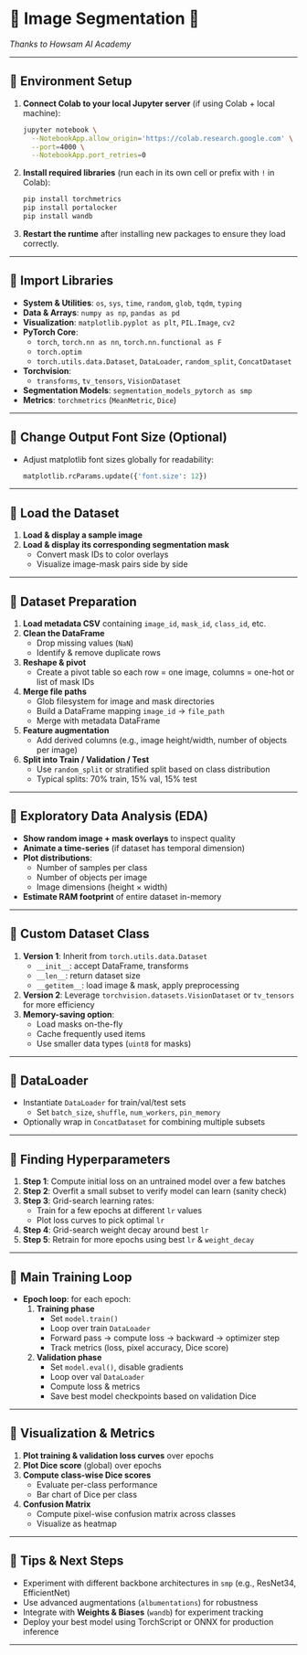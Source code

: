 # 💎 Image Segmentation 🔬  
*Thanks to Howsam AI Academy*

---

## 🔴 Environment Setup  
1. **Connect Colab to your local Jupyter server** (if using Colab + local machine):  
   ```bash
   jupyter notebook \
     --NotebookApp.allow_origin='https://colab.research.google.com' \
     --port=4000 \
     --NotebookApp.port_retries=0
   ```
2. **Install required libraries** (run each in its own cell or prefix with `!` in Colab):  
   ```bash
   pip install torchmetrics
   pip install portalocker
   pip install wandb
   ```
3. **Restart the runtime** after installing new packages to ensure they load correctly.

---

## 🔴 Import Libraries  
- **System & Utilities**: `os`, `sys`, `time`, `random`, `glob`, `tqdm`, `typing`  
- **Data & Arrays**: `numpy as np`, `pandas as pd`  
- **Visualization**: `matplotlib.pyplot as plt`, `PIL.Image`, `cv2`  
- **PyTorch Core**:  
  - `torch`, `torch.nn as nn`, `torch.nn.functional as F`  
  - `torch.optim`  
  - `torch.utils.data.Dataset`, `DataLoader`, `random_split`, `ConcatDataset`  
- **Torchvision**:  
  - `transforms`, `tv_tensors`, `VisionDataset`  
- **Segmentation Models**: `segmentation_models_pytorch as smp`  
- **Metrics**: `torchmetrics` (`MeanMetric`, `Dice`)

---

## 🔴 Change Output Font Size (Optional)  
- Adjust matplotlib font sizes globally for readability:  
  ```python
  matplotlib.rcParams.update({'font.size': 12})
  ```

---

## 🔴 Load the Dataset  
1. **Load & display a sample image**  
2. **Load & display its corresponding segmentation mask**  
   - Convert mask IDs to color overlays  
   - Visualize image-mask pairs side by side  

---

## 🔴 Dataset Preparation  
1. **Load metadata CSV** containing `image_id`, `mask_id`, `class_id`, etc.  
2. **Clean the DataFrame**  
   - Drop missing values (`NaN`)  
   - Identify & remove duplicate rows  
3. **Reshape & pivot**  
   - Create a pivot table so each row = one image, columns = one-hot or list of mask IDs  
4. **Merge file paths**  
   - Glob filesystem for image and mask directories  
   - Build a DataFrame mapping `image_id` → `file_path`  
   - Merge with metadata DataFrame  
5. **Feature augmentation**  
   - Add derived columns (e.g., image height/width, number of objects per image)  
6. **Split into Train / Validation / Test**  
   - Use `random_split` or stratified split based on class distribution  
   - Typical splits: 70% train, 15% val, 15% test

---

## 🔴 Exploratory Data Analysis (EDA)  
- **Show random image + mask overlays** to inspect quality  
- **Animate a time-series** (if dataset has temporal dimension)  
- **Plot distributions**:  
  - Number of samples per class  
  - Number of objects per image  
  - Image dimensions (height × width)  
- **Estimate RAM footprint** of entire dataset in-memory

---

## 🔴 Custom Dataset Class  
1. **Version 1**: Inherit from `torch.utils.data.Dataset`  
   - `__init__`: accept DataFrame, transforms  
   - `__len__`: return dataset size  
   - `__getitem__`: load image & mask, apply preprocessing  
2. **Version 2**: Leverage `torchvision.datasets.VisionDataset` or `tv_tensors` for more efficiency  
3. **Memory-saving option**:  
   - Load masks on-the-fly  
   - Cache frequently used items  
   - Use smaller data types (`uint8` for masks)

---

## 🔴 DataLoader  
- Instantiate `DataLoader` for train/val/test sets  
  - Set `batch_size`, `shuffle`, `num_workers`, `pin_memory`  
- Optionally wrap in `ConcatDataset` for combining multiple subsets

---

## 🔴 Finding Hyperparameters  
1. **Step 1**: Compute initial loss on an untrained model over a few batches  
2. **Step 2**: Overfit a small subset to verify model can learn (sanity check)  
3. **Step 3**: Grid-search learning rates:  
   - Train for a few epochs at different `lr` values  
   - Plot loss curves to pick optimal `lr`  
4. **Step 4**: Grid-search weight decay around best `lr`  
5. **Step 5**: Retrain for more epochs using best `lr` & `weight_decay`

---

## 🔴 Main Training Loop  
- **Epoch loop**: for each epoch:  
  1. **Training phase**  
     - Set `model.train()`  
     - Loop over train `DataLoader`  
     - Forward pass → compute loss → backward → optimizer step  
     - Track metrics (loss, pixel accuracy, Dice score)  
  2. **Validation phase**  
     - Set `model.eval()`, disable gradients  
     - Loop over val `DataLoader`  
     - Compute loss & metrics  
     - Save best model checkpoints based on validation Dice

---

## 🔴 Visualization & Metrics  
1. **Plot training & validation loss curves** over epochs  
2. **Plot Dice score** (global) over epochs  
3. **Compute class-wise Dice scores**  
   - Evaluate per-class performance  
   - Bar chart of Dice per class  
4. **Confusion Matrix**  
   - Compute pixel-wise confusion matrix across classes  
   - Visualize as heatmap  

---

## 🔴 Tips & Next Steps  
- Experiment with different backbone architectures in `smp` (e.g., ResNet34, EfficientNet)  
- Use advanced augmentations (`albumentations`) for robustness  
- Integrate with **Weights & Biases** (`wandb`) for experiment tracking  
- Deploy your best model using TorchScript or ONNX for production inference  

---
